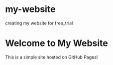 # my-website
creating my website for free_trial
<!DOCTYPE html>
<html lang="en">
<head>
    <meta charset="UTF-8">
    <meta name="viewport" content="width=device-width, initial-scale=1.0">
    <title>My GitHub Pages Site</title>
</head>
<body>
    <h1>Welcome to My Website</h1>
    <p>This is a simple site hosted on GitHub Pages!</p>
</body>
</html>
